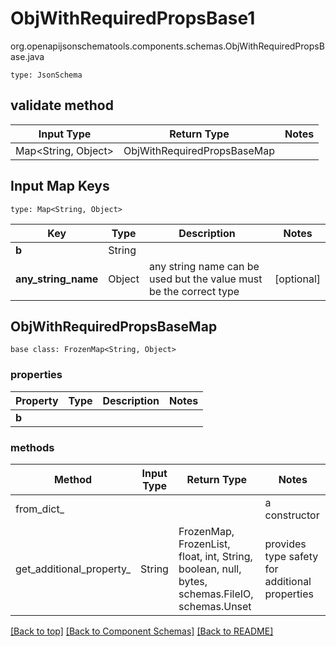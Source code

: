 # ObjWithRequiredPropsBase1
org.openapijsonschematools.components.schemas.ObjWithRequiredPropsBase.java
```
type: JsonSchema
```

## validate method
| Input Type | Return Type | Notes |
| ---------- | ----------- | ----- |
| Map<String, Object> | ObjWithRequiredPropsBaseMap | |

## Input Map Keys
```
type: Map<String, Object>
```
Key | Type |  Description | Notes
------------ | ------------- | ------------- | -------------
**b** | String |  |
**any_string_name** | Object | any string name can be used but the value must be the correct type | [optional]

## ObjWithRequiredPropsBaseMap
```
base class: FrozenMap<String, Object>
```

### properties
Property | Type | Description | Notes
-------- | ---- | ----------- | -----
**b** |  |  |

### methods
Method | Input Type | Return Type | Notes
------ | ---------- | ----------- | ------
from_dict_ |  |  | a constructor
get_additional_property_ | String | FrozenMap, FrozenList, float, int, String, boolean, null, bytes, schemas.FileIO, schemas.Unset | provides type safety for additional properties

[[Back to top]](#top) [[Back to Component Schemas]](../../../README.md#Component-Schemas) [[Back to README]](../../../README.md)
